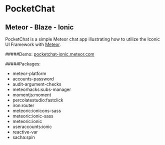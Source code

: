 # PocketChat
## Meteor - Blaze - Ionic

PocketChat is a simple Meteor chat app illustrating how to utilize the Iconic UI Framework with [Meteor](http://meteor.com). 


#####Demo:
[pocketchat-ionic.meteor.com](http://pocketchat-ionic.meteor.com/)

#####Packages:

- meteor-platform
- accounts-password
- audit-argument-checks
- meteorhacks:subs-manager
- momentjs:moment
- percolatestudio:fastclick
- iron:router
- meteoric:ionicons-sass
- meteoric:ionic-sass
- meteoric:ionic
- useraccounts:ionic
- reactive-var
- sacha:spin

